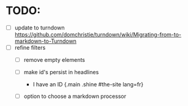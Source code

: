 # TODO:

- [ ] update to turndown https://github.com/domchristie/turndown/wiki/Migrating-from-to-markdown-to-Turndown
- [ ] refine filters
    - [ ] remove empty elements
    - [ ] make id's persist in headlines
		- I have an ID {.main .shine #the-site lang=fr}
    - [ ] option to choose a markdown processor


